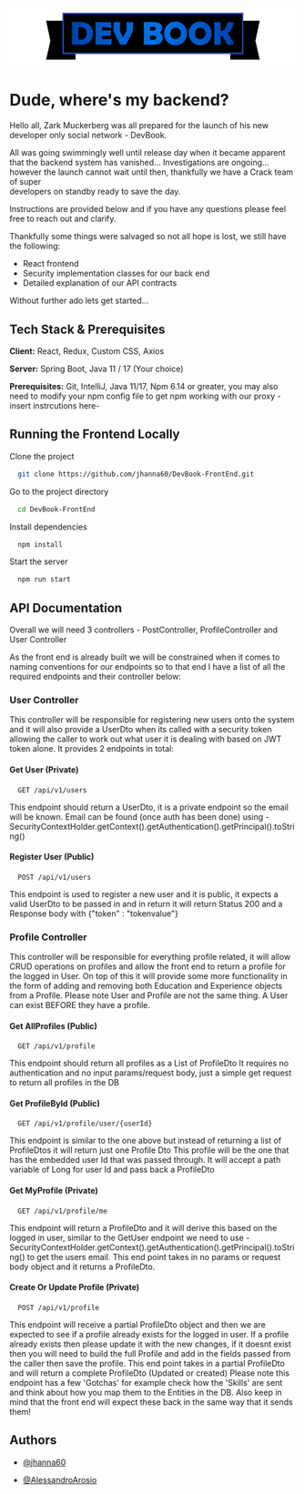 ![Logo](devbookheader.png)

# Dude, where's my backend?

Hello all, Zark Muckerberg was all prepared for the launch of his new developer only social network - DevBook.

All was going swimmingly well until release day when it became apparent that the backend system has vanished...
Investigations are ongoing... however the launch cannot wait until then, thankfully we have a Crack team of super  
developers on standby ready to save the day.

Instructions are provided below and if you have any questions please feel free to reach out and clarify.

Thankfully some things were salvaged so not all hope is lost, we still have the following:

- React frontend
- Security implementation classes for our back end
- Detailed explanation of our API contracts

Without further ado lets get started...

## Tech Stack & Prerequisites

**Client:** React, Redux, Custom CSS, Axios

**Server:** Spring Boot, Java 11 / 17 (Your choice)

**Prerequisites:** Git, IntelliJ, Java 11/17, Npm 6.14 or greater, you may also need to modify your npm config
file to get npm working with our proxy - insert instrcutions here-

## Running the Frontend Locally

Clone the project

```bash
  git clone https://github.com/jhanna60/DevBook-FrontEnd.git
```

Go to the project directory

```bash
  cd DevBook-FrontEnd
```

Install dependencies

```bash
  npm install
```

Start the server

```bash
  npm run start
```

## API Documentation

Overall we will need 3 controllers - PostController, ProfileController and User Controller

As the front end is already built we will be constrained when it comes to naming conventions for our endpoints so
to that end I have a list of all the required endpoints and their controller below:

### User Controller

This controller will be responsible for registering new users onto the system and it will also
provide a UserDto when its called with a security token allowing the caller to work out what user it is
dealing with based on JWT token alone. It provides 2 endpoints in total:

#### Get User (Private)

```http
  GET /api/v1/users
```

This endpoint should return a UserDto, it is a private endpoint so the email will be known.
Email can be found (once auth has been done) using - SecurityContextHolder.getContext().getAuthentication().getPrincipal().toString()

#### Register User (Public)

```http
  POST /api/v1/users
```

This endpoint is used to register a new user and it is public, it expects a valid UserDto to be
passed in and in return it will return Status 200 and a Response body with {"token" : "tokenvalue"}

### Profile Controller

This controller will be responsible for everything profile related, it will allow CRUD operations on profiles
and allow the front end to return a profile for the logged in User.
On top of this it will provide some more functionality in the form of adding and removing both Education
and Experience objects from a Profile. Please note User and Profile are not the same thing. A User can exist BEFORE
they have a profile.

#### Get AllProfiles (Public)

```http
  GET /api/v1/profile
```

This endpoint should return all profiles as a List of ProfileDto
It requires no authentication and no input params/request body, just a simple get request to return all profiles in the DB

#### Get ProfileById (Public)

```http
  GET /api/v1/profile/user/{userId}
```

This endpoint is similar to the one above but instead of returning a list of ProfileDtos it will return just one Profile Dto
This profile will be the one that has the embedded user Id that was passed through.
It will accept a path variable of Long for user Id and pass back a ProfileDto

#### Get MyProfile (Private)

```http
  GET /api/v1/profile/me
```

This endpoint will return a ProfileDto and it will derive this based on the logged in user, similar to the GetUser endpoint
we need to use - SecurityContextHolder.getContext().getAuthentication().getPrincipal().toString() to get the users email.
This end point takes in no params or request body object and it returns a ProfileDto.

#### Create Or Update Profile (Private)

```http
  POST /api/v1/profile
```

This endpoint will receive a partial ProfileDto object and then we are expected to see if a profile already exists for the logged
in user. If a profile already exists then please update it with the new changes, if it doesnt exist then you will need to build the full
Profile and add in the fields passed from the caller then save the profile.
This end point takes in a partial ProfileDto and will return a complete ProfileDto (Updated or created)
Please note this endpoint has a few 'Gotchas' for example check how the 'Skills' are sent and think about how you map them to the Entities
in the DB. Also keep in mind that the front end will expect these back in the same way that it sends them!

## Authors

- [@jhanna60](https://github.com/jhanna60)

- [@AlessandroArosio](https://github.com/AlessandroArosio)

